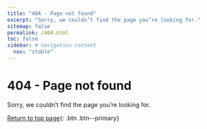 ```yaml
---
title: "404 - Page not found"
excerpt: "Sorry, we couldn’t find the page you’re looking for."
sitemap: false
permalink: /404.html
toc: false
sidebar: # navigation content
  nav: "stable"
---
```


# 404 - Page not found

Sorry, we couldn’t find the page you’re looking for.

[Return to top page](/){: .btn .btn--primary}
